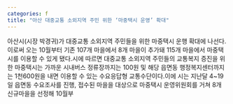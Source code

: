 ```yaml
---
categories: f
title: "아산 대중교통 소외지역 주민 위한 ‘마중택시 운영’ 확대"
---
```

아산시(시장 박경귀)가 대중교통 소외지역 주민들을 위한 마중택시 운행 확대에 나선다.이로써 오는 10월부터 기존 107개 마을에서 8개 마을이 추가돼 115개 마을에서 마중택시를 이용할 수 있게 됐다.시에 따르면 대중교통 소외지역 주민들의 교통복지 증진을 위한 마중택시는 가까운 시내버스 정류장까지는 100원 및 해당 읍면동 행정복지센터까지는 1천600원을 내면 이용할 수 있는 수요응답형 교통수단이다.이에 시는 지난달 4~19일 읍면동 수요조사를 진행, 접수된 마을을 대상으로 마중택시 운영위원회를 거쳐 8개 신규마을을 선정해 10월부